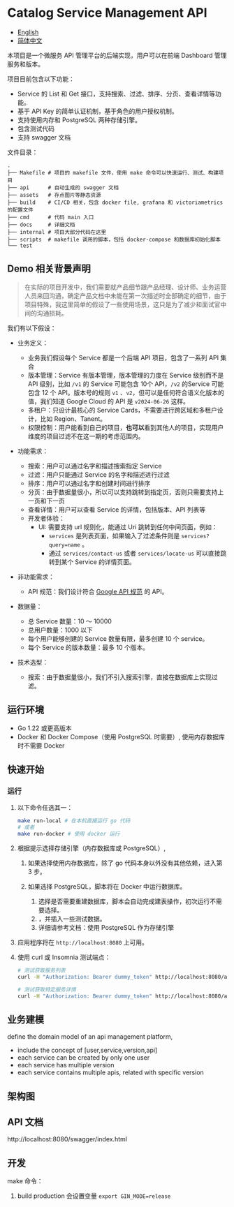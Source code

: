 # Catalog Service Management API

* [English](README.md)
* [简体中文](README_zh.md)

本项目是一个微服务 API 管理平台的后端实现，用户可以在前端 Dashboard 管理服务和版本。

项目目前包含以下功能：
- Service 的 List 和 Get 接口，支持搜索、过滤、排序、分页、查看详情等功能。
- 基于 API Key 的简单认证机制，基于角色的用户授权机制。
- 支持使用内存和 PostgreSQL 两种存储引擎。
- 包含测试代码
- 支持 swagger 文档

文件目录：
```
.
├── Makefile # 项目的 makefile 文件，使用 make 命令可以快速运行、测试、构建项目
├── api      # 自动生成的 swagger 文档
├── assets   # 存点图片等静态资源
├── build    # CI/CD 相关，包含 docker file, grafana 和 victoriametrics 的配置文件
├── cmd      # 代码 main 入口
├── docs     # 详细文档
├── internal # 项目大部分代码在这里
├── scripts  # makefile 调用的脚本，包括 docker-compose 和数据库初始化脚本
└── test
```

## Demo 相关背景声明

> 在实际的项目开发中，我们需要就产品细节跟产品经理、设计师、业务运营人员来回沟通，确定产品文档中未能在第一次描述时全部确定的细节，由于项目特殊，我这里简单的假设了一些使用场景，这只是为了减少和面试官中间的沟通损耗。

我们有以下假设：

- 业务定义：

	- 业务我们假设每个 Service 都是一个后端 API 项目，包含了一系列 API 集合
	- 版本管理：Service 有版本管理，版本管理的力度在 Service 级别而不是 API 级别，比如 `/v1` 的 Service 可能包含 10个 API，`/v2` 的Service 可能包含 12 个 API。版本号的规则 `v1` 、`v2`，但可以是任何符合语义化版本的值，我们知道 Google Cloud 的 API 是 `v2024-06-26` 这样。
	- 多租户：只设计最核心的 Service Cards，不需要进行跨区域和多租户设计，比如 Region、Tanent。
	- 权限控制：用户能看到自己的项目，**也可以**看到其他人的项目，实现用户维度的项目过滤不在这一期的考虑范围内。

- 功能需求：

	- 搜索：用户可以通过名字和描述搜索指定 Service
    - 过滤：用户只能通过 Service 的名字和描述进行过滤
    - 排序：用户可以通过名字和创建时间进行排序
    - 分页：由于数据量很小，所以可以支持跳转到指定页，否则只需要支持上一页和下一页
    - 查看详情：用户可以查看 Service 的详情，包括版本、API 列表等
	- 开发者体验：
		- UI: 需要支持 url 规则化，能通过 Uri 跳转到任何中间页面，例如：
			- `services` 是列表页面，如果输入了过滤条件则是 `services?query=name` 。
			- 通过 `services/contact-us` 或者  `services/locate-us` 可以直接跳转到某个 Service 的详情页面。

- 非功能需求：

	- API 规范：我们设计符合 [Google API 规范](https://google.aip.dev/) 的 API。

- 数据量：

	- 总 Service 数量：10 ～ 10000
	- 总用户数量：1000 以下
	- 每个用户能够创建的 Service 数量有限，最多创建 10 个 service。
	- 每个 Service 的版本数量：最多 10 个版本。

- 技术选型：

	- 搜索：由于数据量很小，我们不引入搜索引擎，直接在数据库上实现过滤。



## 运行环境

- Go 1.22 或更高版本
- Docker 和 Docker Compose（使用 PostgreSQL 时需要）, 使用内存数据库时不需要 Docker

## 快速开始

### 运行

1. 以下命令任选其一：

    ```bash
    make run-local # 在本机直接运行 go 代码
    # 或者
	make run-docker # 使用 docker 运行
    ```

2. 根据提示选择存储引擎（内存数据库或 PostgreSQL）, 

   1. 如果选择使用内存数据库，除了 go 代码本身以外没有其他依赖，进入第 3 步。

   2. 如果选择 PostgreSQL，脚本将在 Docker 中运行数据库。
      1. 选择是否需要重建数据库，脚本会自动完成建表操作，初次运行不需要选择。
      2. ，并插入一些测试数据。
      2. 详细请参考文档：使用 PostgreSQL 作为存储引擎

3. 应用程序将在 `http://localhost:8080` 上可用。

4. 使用 curl 或 Insomnia 测试端点：

	```bash
	# 测试获取服务列表
	curl -H "Authorization: Bearer dummy_token" http://localhost:8080/api/v1/services
	
	# 测试获取特定服务详情
	curl -H "Authorization: Bearer dummy_token" http://localhost:8080/api/v1/services/1
	```

## 业务建模

define the domain model of an api management platform,
- include the concept of [user,service,version,api]
- each service can be created by only one user
- each service has multiple version
- each service contains multiple apis, related with specific version

## 架构图


## API 文档

http://localhost:8080/swagger/index.html

## 开发

make 命令：
1. build production 会设置变量 `export GIN_MODE=release`
